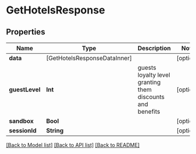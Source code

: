 # GetHotelsResponse

## Properties
Name | Type | Description | Notes
------------ | ------------- | ------------- | -------------
**data** | [GetHotelsResponseDataInner] |  | [optional] 
**guestLevel** | **Int** | guests loyalty level granting them discounts and benefits  | [optional] 
**sandbox** | **Bool** |  | [optional] 
**sessionId** | **String** |  | [optional] 

[[Back to Model list]](../README.md#models) [[Back to API list]](../README.md#api-endpoints) [[Back to README]](../README.md)


